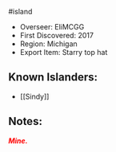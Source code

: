 #island
- Overseer: EliMCGG
- First Discovered: 2017
- Region: Michigan
- Export Item: Starry top hat

## Known Islanders:
- [[Sindy]]

## Notes: 


<span style="color: red;font-weight: bold;font-style: italic;">Mine.</span>






